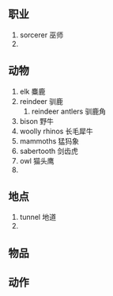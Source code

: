
## 职业
1. sorcerer 巫师
2. 
## 动物
1. elk 麋鹿
2. reindeer 驯鹿
	1. reindeer antlers 驯鹿角
3. bison 野牛
4. woolly rhinos 长毛犀牛
5. mammoths 猛犸象
6. sabertooth 剑齿虎
7. owl 猫头鹰
8. 
## 地点
1. tunnel 地道
2. 
## 物品

## 动作



